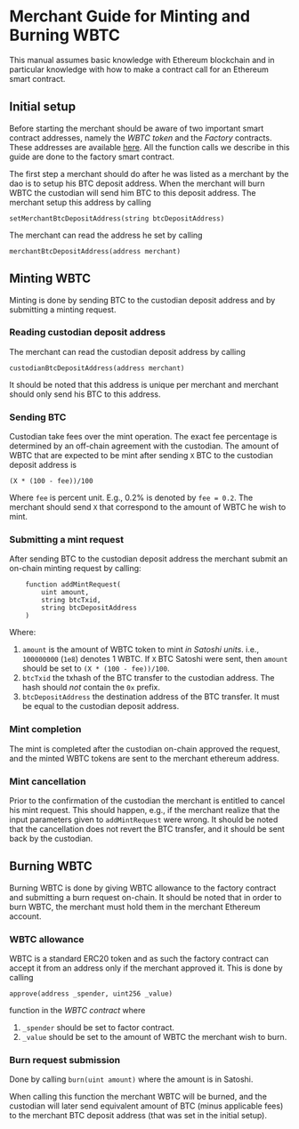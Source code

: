 # Merchant Guide for Minting and Burning WBTC
This manual assumes basic knowledge with Ethereum blockchain and in particular knowledge with how to make a contract call for an Ethereum smart contract.

## Initial setup
Before starting the merchant should be aware of two important smart contract addresses, namely the *WBTC token* and the *Factory* contracts.
These addresses are available [here](https://github.com/WrappedBTC/DAO#wbtc-important-addresses).
All the function calls we describe in this guide are done to the factory smart contract.

The first step a merchant should do after he was listed as a merchant by the dao is to setup his BTC deposit address.
When the merchant will burn WBTC the custodian will send him BTC to this deposit address.
The merchant setup this address by calling
```
setMerchantBtcDepositAddress(string btcDepositAddress)
```
The merchant can read the address he set by calling
```
merchantBtcDepositAddress(address merchant)
```


## Minting WBTC
Minting is done by sending BTC to the custodian deposit address and by submitting a minting request.


### Reading custodian deposit address
The merchant can read the custodian deposit address by calling
```
custodianBtcDepositAddress(address merchant)
```
It should be noted that this address is unique per merchant and merchant should only send his BTC to this address.

### Sending BTC
Custodian take fees over the mint operation. The exact fee percentage is determined by an off-chain agreement with the custodian.
The amount of WBTC that are expected to be mint after sending `X` BTC to the custodian deposit address is
```
(X * (100 - fee))/100
```
Where `fee` is percent unit. E.g., 0.2% is denoted by `fee = 0.2`.
The merchant should send `X` that correspond to the amount of WBTC he wish to mint.

### Submitting a mint request
After sending BTC to the custodian deposit address the merchant submit an on-chain minting request by calling:
```
    function addMintRequest(
        uint amount,
        string btcTxid,
        string btcDepositAddress
    )
```
Where:
1. `amount` is the amount of WBTC token to mint *in Satoshi units*. i.e., `100000000` (`1e8`) denotes 1 WBTC. If `X` BTC Satoshi were sent, then `amount` should be set to `(X * (100 - fee))/100`.
2. `btcTxid` the txhash of the BTC transfer to the custodian address. The hash should *not* contain the `0x` prefix.
3. `btcDepositAddress` the destination address of the BTC transfer. It must be equal to the custodian deposit address.

### Mint completion
The mint is completed after the custodian on-chain approved the request, and the minted WBTC tokens are sent to the merchant ethereum address.

### Mint cancellation
Prior to the confirmation of the custodian the merchant is entitled to cancel his mint request.
This should happen, e.g., if the merchant realize that the input parameters given to `addMintRequest` were wrong.
It should be noted that the cancellation does not revert the BTC transfer, and it should be sent back by the custodian.

## Burning WBTC
Burning WBTC is done by giving WBTC allowance to the factory contract and submitting a burn request on-chain.
It should be noted that in order to burn WBTC, the merchant must hold them in the merchant Ethereum account. 

### WBTC allowance
WBTC is a standard ERC20 token and as such the factory contract can accept it from an address only if the merchant approved it.
This is done by calling
```
approve(address _spender, uint256 _value)
```
function in the *WBTC contract* where
1. `_spender` should be set to factor contract.
2. `_value` should be set to the amount of WBTC the merchant wish to burn.

### Burn request submission
Done by calling
```burn(uint amount)```
where the amount is in Satoshi.

When calling this function the merchant WBTC will be burned, and the custodian will later send equivalent amount of BTC (minus applicable fees) to the merchant BTC deposit address (that was set in the initial setup).
